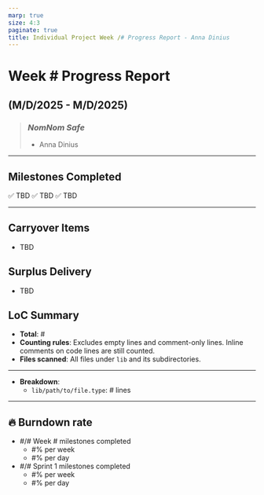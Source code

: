 ```yaml
---
marp: true
size: 4:3
paginate: true
title: Individual Project Week /# Progress Report - Anna Dinius
---
```


# Week # Progress Report

## (M/D/2025 - M/D/2025)

> ### _NomNom Safe_
>
> - Anna Dinius

---

## Milestones Completed

✅ TBD
✅ TBD
✅ TBD

---

## Carryover Items

- TBD

## Surplus Delivery

- TBD

## LoC Summary

- **Total**: #
- **Counting rules**: Excludes empty lines and comment-only lines. Inline comments on code lines are still counted.
- **Files scanned**: All files under `lib` and its subdirectories.

---

- **Breakdown**:
  - `lib/path/to/file.type`: # lines

---

## 🔥 Burndown rate

- #/# Week # milestones completed
  - #% per week
  - #% per day
- #/# Sprint 1 milestones completed
  - #% per week
  - #% per day
